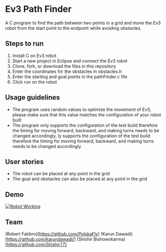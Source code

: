 # Ev3 Path Finder
A C program to find the path between two points in a grid and move the Ev3 robot from the start point to the endpoint while avoiding obstacles. 

## Steps to run 
1. Install C on Ev3 robot 
2. Start a new project in Eclipse and connect the Ev3 robot  
3. Clone, fork, or download the files in this repository 
4. Enter the coordinates for the obstacles in obstacles.h
5. Enter the starting and goal points in the pathFinder.c file 
6. Click run on the robot 

## Usage guidelines 
- The program uses random values to optimize the movement of Ev3, please make sure that this value matches the configuration of your robot built 
- The program only supports the configuration of the test build therefore the timing for moving forward, backward, and making turns needs to be changed accordingly. ly supports the configuration of the test build therefore the timing for moving forward, backward, and making turns needs to be changed accordingly 

## User stories
- The robot can be placed at any point in the grid  
- The goal and obstacles can also be placed at any point in the grid 

## Demo
[![Robot Working](https://img.youtube.com/vi/ZpA4UNAzSDc/0.jpg)](https://www.youtube.com/watch?v=ZpA4UNAzSDc)

## Team
(Robert Fabbro)[https://github.com/PolskaFly]
(Karun Dawadi)[https://github.com/karundawadi/]
(Shishir Bishowokarma)[https://github.com/Shishir77]

